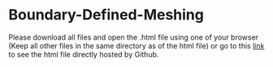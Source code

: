 # Boundary-Defined-Meshing
Please download all files and open the .html file using one of your browser (Keep all other files in the same directory as of the html file) or go to this [link](https://rysul119.github.io/Boundary-Defined-Meshing1/) to see the html file directly hosted by Github.
